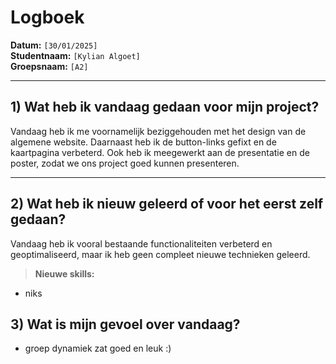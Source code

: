 # Logboek

**Datum:** `[30/01/2025]`  
**Studentnaam:** `[Kylian Algoet]`  
**Groepsnaam:** `[A2]`

---

## 1) Wat heb ik vandaag gedaan voor mijn project?

Vandaag heb ik me voornamelijk beziggehouden met het design van de algemene website. Daarnaast heb ik de button-links gefixt en de kaartpagina verbeterd. Ook heb ik meegewerkt aan de presentatie en de poster, zodat we ons project goed kunnen presenteren.

---

## 2) Wat heb ik nieuw geleerd of voor het eerst zelf gedaan?

Vandaag heb ik vooral bestaande functionaliteiten verbeterd en geoptimaliseerd, maar ik heb geen compleet nieuwe technieken geleerd.

> **Nieuwe skills:**

- niks

## 3) Wat is mijn gevoel over vandaag?

- groep dynamiek zat goed en leuk :)

